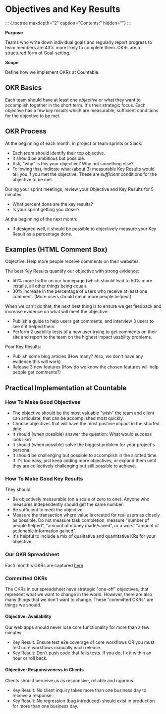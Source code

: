 Objectives and Key Results
==========================

::: {.toctree maxdepth="2" caption="Contents:" hidden=""}
:::

**Purpose**

Teams who write down individual goals and regularly report progress to
team members are 43% more likely to complete them. OKRs are a structured
form of Goal-setting.

**Scope**

Define how we implement OKRs at Countable.

OKR Basics
----------

Each team should have at least one *objective* or what they want to
accomplish together in the short term. It\'s their strategic focus. Each
objective has a few *key results* which are measurable, sufficient
conditions for the objective to be met.

OKR Process
-----------

At the beginning of each month, in project or team sprints or Slack:

-   Each *team* should identify their top objective.
-   It should be ambitious but possible.
-   Ask, \"why\" is this your objective? Why not something else?
-   Following that, indicate what (about 3) measurable Key Results would
    tell you if you met the objective. These are *sufficient* conditions
    for the objective to be met.

During your sprint meetings, review your Objective and Key Results for 5
minutes.

-   What percent done are the key results?
-   Is your sprint getting you closer?

At the beginning of the next month:

-   If designed well, it should be possible to objectively measure your
    Key Result as a percentage done.

Examples (HTML Comment Box)
---------------------------

Objective: Help more people receive comments on their websites.

The best Key Results quantify our objective with strong evidence:

-   50% more traffic on our homepage (which should lead to 50% more
    installs, all other things being equal).
-   30% increase in the percentage of users who receive at least one
    comment. (More users should mean more people helped.)

When we can\'t do that, the next best thing is to ensure we get feedback
and increase evidence on what will meet the objective:

-   Publish a guide to help users get comments, and interview 3 users to
    see if it helped them.
-   Perform 2 usability tests of a new user trying to get comments on
    their site and report to the team on the highest impact usability
    problems.

Poor Key Results:

-   Publish some blog articles (How many? Also, we don\'t have any
    evidence this will work)
-   Release 3 new features (How do we know the chosen features will help
    people get comments?)

Practical Implementation at Countable
-------------------------------------

### How To Make Good Objectives

-   The objective should be the most valuable \"wish\" the team and
    client can articulate, that can be accomplished most quickly.
-   Choose objectives that will have the most postivie impact in the
    shorted time.
-   It should (when possible) answer the question: What would success
    look like?
-   It should (when possible) solve the biggest problem for your
    project\'s persona.
-   It should be challenging but possible to accomplish in the allotted
    time. If it\'s too easy, just keep adding more objectives, or expand
    them until they are collectively challenging but still possible to
    achieve.

### How To Make Good Key Results

They should:

-   Be objectively measurable (on a scale of zero to one). Anyone who
    measures independently should get the same number.
-   Be sufficient to meet the objective.
-   Measure the transaction where value is created for real users as
    closely as possible. Do not measure task completion, measure
    \"number of people helped\", \"amount of money made/saved\", or a
    worst \"amount of actionable information gained\".
-   It\'s helpful to include a mix of qualitative and quantitative KRs
    for your objective.

### Our OKR Spreadsheet

Each month\'s OKRs are captured
[here](https://docs.google.com/spreadsheets/d/1H-5MpvHeZSyrmJzDexRLfqE2OfdwYhfwRq1J-zUUrlM/edit?usp=sharing)

### Committed OKRs

The OKRs in our spreadsheet have strategic \"one-off\" objectives, that
represent what we want to change in the world. However, there are also
many things that we don\'t want to change. These \"committed OKRs\" are
things we should.

#### Objective: Availability

Our web apps should never lose core functionality for more than a few
minutes.

-   Key Result: Ensure test e2e coverage of core workflows OR you must
    test core workflows manually each release.
-   Key Result: Don\'t push code that fails tests. If you do, fix it
    within an hour or roll back.

#### Objective: Responsiveness to Clients

Clients should perceive us as responsive, reliable and rigorous.

-   Key Result: No client inquiry takes more than one business day to
    receive a response.
-   Key Result: No regression (bug introduced) should exist in
    production for more than one business day.
